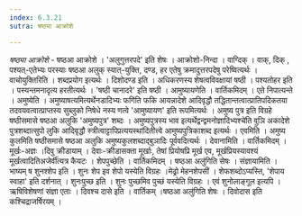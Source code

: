```yaml
---
index: 6.3.21
sutra: षष्ठ्या आक्रोशे

---
```

_षष्ठ्या आक्रोशे_ - षष्ठआ आक्रोशे । 'अलुगुत्तरपदे' इति शेषः । आक्रोशो-निन्दा । वाग्दिक् । वाक्, दिक् , पश्यत्-एतेभ्यः परस्याः षष्ठआ अलुक् स्यात्-युक्ति, दण्ड, हर एतेषु क्रमादुत्तरपदेषु परेष्वित्यर्थः । वाचोयुक्तिरिति । शब्दप्रयोग इत्यर्थः । दिशोदण्ड इति । अधिकरणस्य शेषत्वविवक्षायां षष्ठी । पश्यतोहर इति । पस्यन्तमनादृत्य हरतीत्यर्थः । 'षष्ठी चानादरे' इति षष्ठी । आमुष्यायणेति । वार्तिकमिदम् । एते निपात्यन्ते । अमुष्येति । अमुष्याषत्यमित्यर्थेनडादिभ्यः फगि॑ति फकि आयन्नादेशे आदिवृद्धौ तद्धितान्तत्वात्प्रातिपदिकतया तदवयवत्वात्प्राप्तस्य सुब्लुको निषेधे नस्य णत्वे 'आमुष्यायण' इति रूपमित्यर्थः । अमुष्य पुत्र इति विग्रहे षष्ठीसमासे षष्ठआ अलुकि 'अमुष्यपुत्र' शब्दः । अमुष्यपुत्रस्य भाव इत्यर्थेद्वन्द्वमनोज्ञादिभ्यश्चे॑ति वुञि अकादेशे पुत्रशब्दात्सुपो लुकि आदिवृद्धौ स्त्रीत्वाट्टापिप्रत्ययस्था॑दितीत्त्वे आमुष्यपुत्रिकाशब्द इत्यर्थः । एवमिति । अमुष्य कुलमिति षष्ठीसमासे षष्ठआ अलुकि अमुष्यकुलशब्दाद्बुञादिः पूर्ववदित्यर्थः । देवानामिति । वार्तिकमिदम् ।मूर्खः-अज्ञः ।दिवु क्रीडायाम् । देवाः-क्रीडासक्ता मूर्खाः, तेषां प्रियोषप्रि मूर्ख एव, मूर्खप्रियस्यावश्यं मूर्खत्वादितिअजेर्वी॑त्यत्र कैयटः । शेपपुच्छेति । वार्तिकमिदम् । षष्ठआ अलु॑गिति सेषः । संज्ञायामिति ।भाष्यम् ष शुनश्शेप इति । शुनः शेप इव शेपो यस्येति विग्रहः ।मेढ्रो मेहनशेपसी॑ । शेफशब्दोऽप्यस्ति, 'शेपाय स्वाहा' इति दर्शनात् । शुनःपुच्छ इति । शुनः पुच्छमिव पुच्छं यस्येति विग्रहः । एवं शुनोलाङ्गूल इत्यपि । ऋषिविशेषणां संज्ञा एताः । दिवश्च दासे इति । वार्तिकम् ।षष्ठआ अलु॑गिति शेषः । दिवोदास इति कश्चिद्राजर्षिरयम् । 